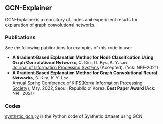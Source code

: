 ## GCN-Explainer
GCN-Explainer is a repository of codes and experiment results for explanation of graph convolutional networks.

### Publications
See the following publications for examples of this code in use:
 * **A Gradient-Based Explanation Method for Node Classification Using Graph Convolutional Networks**, C. Kim, H. Ryu, K. Y. Lee  
[Journal of Information Processing Systems](http://jips-k.org/) (Accepted). (Ack: NRF-2021)
 * **A Gradient-Based Explanation Method for Graph Convolutional Neural Networks**, C. Kim, K. Y. Lee  
[Annual Spring Conference of KIPS(Korea Information Processing Society)](https://www.manuscriptlink.com/society/kips/conference/ask2022), May. 2022, Seoul, Republic of Korea. **Best Paper Award** (Ack: NRF-2021)

### Codes
[synthetic_gcn.py](synthetic_gcn.py) is the Python code of Synthetic dataset using GCN.  
